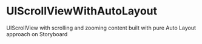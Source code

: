 UIScrollViewWithAutoLayout
==========================

UIScrollView with scrolling and zooming content built with pure Auto Layout approach on Storyboard
